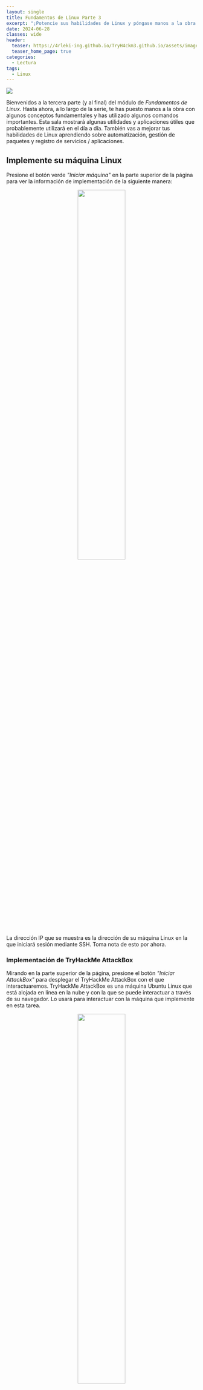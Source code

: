 ```yaml
---
layout: single
title: Fundamentos de Linux Parte 3
excerpt: "¡Potencie sus habilidades de Linux y póngase manos a la obra con algunas utilidades comunes que probablemente usará ddía a día!."
date: 2024-06-28
classes: wide
header:
  teaser: https://4rleki-ing.github.io/TryH4ckm3.github.io/assets/images/Linux-3/Linux.jpg
  teaser_home_page: true
categories:
  - Lectura
tags:
  - Linux
---
```


<img src="https://4rleki-ing.github.io/TryH4ckm3.github.io/assets/images/Linux-3/Portada.jpg">

Bienvenidos a la tercera parte (y al final) del módulo de *Fundamentos de Linux*. Hasta ahora, a lo largo de la serie, te has puesto manos a la obra con algunos conceptos fundamentales y has utilizado algunos comandos importantes. Esta sala mostrará algunas utilidades y aplicaciones útiles que probablemente utilizará en el día a día. También vas a mejorar tus habilidades de Linux aprendiendo sobre automatización, gestión de paquetes y registro de servicios / aplicaciones.

## Implemente su máquina Linux
Presione el botón verde *"Iniciar máquina"* en la parte superior de la página para ver la información de implementación de la siguiente manera:

<center>
  <img src="https://4rleki-ing.github.io/TryH4ckm3.github.io/assets/images/Linux-3/Implementacion.png" width="50%"> 
</center>

La dirección IP que se muestra es la dirección de su máquina Linux en la que iniciará sesión mediante SSH. Toma nota de esto por ahora.

### Implementación de TryHackMe AttackBox
Mirando en la parte superior de la página, presione el botón *"Iniciar AttackBox"* para desplegar el TryHackMe AttackBox con el que interactuaremos. TryHackMe AttackBox es una máquina Ubuntu Linux que está alojada en línea en la nube y con la que se puede interactuar a través de su navegador. Lo usará para interactuar con la máquina que implemente en esta tarea.

<center>
  <img src="https://4rleki-ing.github.io/TryH4ckm3.github.io/assets/images/Linux-3/AttackBox.png" width="50%"> 
</center>

Utilice las siguientes credenciales:
- *Dirección IP*: `MACHINE_IP`
- *Nombre de Usuario*: `tryhackme`
- *Contraseña*: `tryhackme`

## Editores de texto de terminal
A lo largo de la serie hasta ahora, solo hemos almacenado texto en archivos utilizando una combinación del comando `echo` y los operadores `>` y `>>`. Esta no es una forma eficaz de manejar datos cuando se trabaja con archivos con varias líneas y los ordenes.

### Presentación de editores de texto de terminal
Hay algunas opciones que puede usar, todas con una variedad de amabilidad y utilidad. Esta tarea te va a presentar `nano`, pero también te va a mostrar una alternativa llamada `VIM` (¡a la que TryHackMe tiene una sala dedicada!).

### Nano
¡Es fácil empezar con Nano! Para crear o editar un archivo usando nano, simplemente usamos `nano filename` reemplazando *"filename"* con el nombre del archivo que desea editar.

<center>
  <img src="https://4rleki-ing.github.io/TryH4ckm3.github.io/assets/images/Linux-3/nano-myfile.png" width="50%"> 
</center>

Una vez que pulsemos "enter" para ejecutar el comando `nano`, este se lanzará; donde apenas podemos empezar a introducir o modificar nuestro texto. Puede navegar por cada línea usando las teclas de flecha *arriba (up)* y *abajo (down)* o comenzar una nueva línea usando la tecla "Enter" en su teclado.

<center>
  <img src="https://4rleki-ing.github.io/TryH4ckm3.github.io/assets/images/Linux-3/nano-myfile-2.png" width="50%"> 
</center>

Nano tiene algunas características que son fáciles de recordar y cubre las cosas más generales que querría de un editor de texto, que incluyen:

- Búsqueda de texto
- Copiar y pegar
- Saltar a un número de línea
- Averiguar en qué número de línea se encuentra

Puede utilizar estas características de nano presionando la tecla `Ctrl` (que se representa como un `^` en Linux) y una letra correspondiente. Por ejemplo, para salir, querríamos presionar `Ctrl + X` para salir de nano.

### VIM
VIM es un editor de texto mucho más avanzado. Si bien no se espera que conozca todas las funciones avanzadas, es útil mencionarlo para potenciar sus habilidades de Linux.

<center>
  <img src="https://4rleki-ing.github.io/TryH4ckm3.github.io/assets/images/Linux-3/VIM.png" width="50%"> 
</center>

Algunos de los beneficios de VIM, aunque lleva mucho más tiempo familiarizarse, incluyen:

- `Personalizable`: Puedes modificar los atajos de teclado para que sean de tu elección.
- `Resaltado de sintaxis`: Esto es útil si se está escribiendo o manteniendo código, lo que lo convierte en una opción popular para los desarrolladores de software
- VIM funciona en todos los terminales en los que no se puede instalar nano.
- Hay muchos recursos, como [hojas de trucos](https://vim.rtorr.com/), tutoriales y los tipos disponibles para usar.

¡TryHackMe tiene una sala que muestra [VIM](https://tryhackme.com/r/room/toolboxvim), si desea obtener más información sobre este editor!

### Responda las preguntas a continuación
- Edite *"task3"* ubicado en el directorio de inicio de *"tryhackme"* usando Nano. ¿Qué es la bandera? `THM{TEXT_EDITORS}`

## Utilidades Generales / Útiles
### Descarga de archivos (wget)
Una caracteística bastante fundamental de la informática es la capacidad de transferir archivos. Por ejemplo, es posible que desee descargar un programa, un script o incluso una imagen. Afortunadamente para nosotros, hay varias formas en las que podemos recuperar estos archivos.

Vamos a cubrir el uso de `wget`. Este comando nos permite descargar archivos de la web a través de HTTP, como si estuvieras accediendo al archivo en el navegador. Simplemente tenemos que proporcionar la dirección del recurso que deseamos descargar. Por ejemplo, si quisiera descargar un archivo llamado *"myfile.txt"* en mi máquina, suponiendo que supiera la dirección web, se vería así: `wget https://assets.tryhackme.com/additional/linux-fundamentals/part3/myfile.txt`

### Transferencia de archivos desde su host - SCP (SSH)
La copia segura, o SCP, es solo eso: un medio para copiar archivos de forma segura. A diferencia del comando *cp* normal, este comando le permite transferir archivos entre dos computadoras utilizando el protocolo SSh para proporcionar autenticación y cifrado.

Trabajando en un modelo de ORIGEN y DESTINO, SCP te permite:

- Copie archivos y directorios de su sistema actual a un sistema remoto.
- Copie archivos y directorios de un sistema remoto a su sistema actual.

Siempre que conozcamos los nombres de usuario y las contraseñas de un usuario en su sistema actual y un usuario en el sistema remoto. Por ejemplo, copiemos un archivo de ejemplo de nuestra máquina a una máquina remota, que he expuesto cuidadosamente en la siguiente tabla:

| Variable                                                            | Valor           |
|---------------------------------------------------------------------|-----------------|
| La dirección IP del sistema remoto                                  | 192.168.1.30    |
| Usuario en el sistema remoto                                        | ubuntu          |
| Nombre del archivo en el sistema local                              | important.txt   |
| Nombre en el que deseamos almacenar el archivo en el sistema remoto | transferred.txt |

Con esta información, vamos a crear el comando `scp` (recordando que el formato de SCP es solo ORIGEN y DESTINO) `scp important.txt ubuntu@192.168.1.30:/home/ubuntu/transferred.txt`. Y ahora invirtamos esto y diseñemos la sintaxis para usar *scp* para copiar un archivo de una computadora remota en la que no hemos iniciado sesión.

| Variable                                                           | Valor         |
|--------------------------------------------------------------------|---------------|
| Dirección IP del sistema remoto                                    | 192.168.1.30  |
| Usuario en el sistema remoto                                       | ubuntu        |
| Nombre del archivo en el sistema remoto                            | documents.txt |
| Nombre con el que deseamos almacenar el archivo en nuestro sistema | notes.txt     |

El comando ahora tendrá el siguiente aspecto `scp ubuntu@192.168.1.30:/home/ubuntu/documents.txt notes.txt`

### Sirviendo archivos desde su host - WEB
Las máquinas Ubuntu vienen preempaquetadas con *python3*. Python proporciona un módulo ligero y fácil de usar llamado `HTTPServer`. Este módulo convierte su computadora en un servidor web rápido y fácil que puede usar para servir sus propios archivos, donde luego pueden ser descargados por otra computadora usando comandos como `curl` y `wget`.

*"HTTPServer"* de Python3 servirá los archivos en el directorio donde ejecuta el comando, pero esto se puede cambiar proporcionando opciones que se pueden encontrar en las páginas del manual. simplemente, todo lo que tenemos que hacer es correr `python3 -m http.server` en la terminal para iniciar el módulo. En la siguiente captura de pantalla, se aprecia como se está sirviendo desde un directorio llamado *"webserver"*, que tiene un solo nombre *"file"*.

<center>
  <img src="https://4rleki-ing.github.io/TryH4ckm3.github.io/assets/images/Linux-3/webserver.png" width="50%"> 
</center>

Ahora, usemos `wget` para descargar el archivo utilizando la dirección IP y el nombre del archivo. Recuerde, debido a que el servidor *python3* está ejecutando el puerto 8000, deberá especificar esto dentro de su comando *wget*. Por ejemplo: 

<center>
  <img src="https://4rleki-ing.github.io/TryH4ckm3.github.io/assets/images/Linux-3/wget-myfile.png" width="50%"> 
</center>

Tenga en cuenta que deberá abrir una nueva terminal para usar `wget` y deje el servidor web en el que ha iniciado el servidor web Python3. Esto se debe a que, una vez que inicies el servidor web Python3, se ejecutará en esa terminal hasta que lo canceles.
Echemos un vistazo a la siguiente captura de pantalla como ejemplo:

<center>
  <img src="https://4rleki-ing.github.io/TryH4ckm3.github.io/assets/images/Linux-3/wget-file.png" width="50%"> 
</center>

**Recuerde**, deberá ejecutar el comando *wget* en otra terminal (mientras mantiene activo el terminal que ejecuta el servidor Python3). A continuación se muestra un ejemplo de esto en TryHackMe AttackBox:

<center>
  <img src="https://4rleki-ing.github.io/TryH4ckm3.github.io/assets/images/Linux-3/webserver-exec.png" width="50%"> 
</center>

Un defecto de este modulo es que no tiene forma de indexar, por lo que debe de saber el nombre exacto y la ubicación del archivo que desea utilizar. Por eso prefiero utilizar [Updog](https://github.com/sc0tfree/updog), un servidor web mas avanzado pero liviano. Pero por ahora, sigamos utilizando el *"servidor HTTP"* de Python.

### Responda las preguntas a continuación
- Asegurese de estar conectado a la instancia implementada.
- Ahora, use el modulo *"HTTPServer"* de Python3 para iniciar el servidor web en el directorio de inicio del usuario *"tryhackme"* en la instancia implementada.
- Descargue el archivo `http://10.10.137.7:8000/.flag.txt` en TryHackMe AttackBox. recuerde, deberà hacer esto en una nueva terminal. ¿Cùal es el contenido del archivo? `THM{WGET_WEBSERVER}`
- Cree y descargue archivos para aplicar aùn màs su aprendizaje; vea como puede leer la documentacion en el modulo *"HTTPServer"* de Python3. Utilice `Ctrl + C` para detener el modulo HTTPServer de python3 una vez que haya terminado.

## Procesos 101
Los procesos son los programas que se ejecutan en la máquina. Son administrados por el kernel, donde cada proceso tiene un identificador único asociado tambièn conocido como (PID). El PID aumenta segùn el orden en que comienza el proceso. Es decir, el proceso 60 tendrà un PID de 60.

### Visualización de Procesos
Podemos utilizar el comando `ps` para proporcionar una lista de los procesos en ejecución, como la sesión de nuestro usuario y alguna información adicional como su código de estado, la sesión que lo está ejecutando, cuánto tiempo de uso de la CPU está usando y el nombre del programa o comando real que se está ejecutando.

<center>
  <img src="https://4rleki-ing.github.io/TryH4ckm3.github.io/assets/images/Linux-3/ps.png" width="50%"> 
</center>

Observe cómo en la captura de pantalla anterior, el segundo proceso *ps* tiene un PID de 204, y luego, en el comando debajo, este se incrementa a 205.

Para ver los procesos ejecutados por otros usuarios y aquellos que no se ejecutan desde una sesión (procesos del sistema), debemos proporcionar *aux* al comando *ps* así: `ps aux`.

<center>
  <img src="https://4rleki-ing.github.io/TryH4ckm3.github.io/assets/images/Linux-3/ps-aux.png" width="50%"> 
</center>

Tenga en cuenta que podemos ver un total de *5 procesos*; observe que ahora tenemos *"root"* y *cmnatic"*.

Otro comando muy útil es el comando `top`; *top* le brinda estadísticas en tiempo real de los procesos que se ejecutan en el sistema en lugar de una vista única. Estas estadísticas se actualizarán cada *10 segundos*, pero también se actualizarán cuando utilice las teclas de flecha para explorar las distintas filas.

<center>
  <img src="https://4rleki-ing.github.io/TryH4ckm3.github.io/assets/images/Linux-3/top.png" width="50%"> 
</center>

### Gestión de Procesos
Puede enviar señales que finalicen procesos; hay una variedad de tipos de señales que se correlacionan exactamente con qué tan *"limpiamente"* el núcleo maneja el proceso. Para eliminar un comando, podemos utilizar el comando *"kill"* con el nombre apropiado y el *PID asociado* que deseamos eliminar, es decir, para eliminar el PID 1337, usaríamos `kill 1337`.

A continuación se muestran algunas de las señales que podemos enviar a un proceso cuando se elimina:
- SIGTERM: Elimina el proceso, pero permite que realice algunas tareas de limpieza de antemano.
- SIGKILL: Elimina el proceso, no realiza ninguna limpieza después del hecho.
- SIGSTOP: Detiene/Suspende un proceso.

### ¿Cómo comienzan los procesos?
Comencemos hablando de espacios de nombres. El sistema operativo (SO) utiliza espacios de nombres para, en última instancia, dividir los recursos disponibles en la computadora en procesos (CPU, RAM y prioridad). Piense en ello como dividir su computadora en porciones, similar a un pastel. Los procesos dentro de ese segmento tendrán acceso a una cierta cantidad de potencia informática; sin embargo, será una pequeña porción de lo que realmente está disponible para cada proceso en general.

Los espacios de nombres son excelentes para la seguridad, ya que son una forma de aislar procesos de otros: solo aquellos que están en el mismo espacio de nombres podrán verse entre sí.

Anteriormente hablamos de cómo funciona el PID y aquí es donde entra en juego. El proceso con un ID de 0 es un proceso que se inicia cuando se inicia el sistema. Este proceso es el inicio del sistema en Ubuntu, como `systemd`, que se utiliza para proporcionar una forma de administrar los procesos de un usuario y se ubica entre el sistema operativo y el usuario.

Por ejemplo, una vez que un sistema arranca e inicia, *systemd* es uno d elos primeros procesos que s einicia. Cualquier programa o pieza de software que queramos iniciar comenzará como lo que s econoce como *un proceso hijo de systemd*. Esto significa que está controlado por systemd, pero se ejecutará como su propio proceso (aunque compartiendo los recursos de systemd) para que nos sea más fácil identificarlo y similares.

<center>
  <img src="https://4rleki-ing.github.io/TryH4ckm3.github.io/assets/images/Linux-3/systemd.png" width="50%"> 
</center>

### Cómo hacer que los procesos/servicios se inicien al arrancar
Algunas aplicaciones se pueden iniciar durante el arranque del sistema que poseemos. Por ejemplo, *servidores web* *servidores de bases de datos* o *servidores de transferencia de archivos*. Este software suele ser fundamental y los administradores suelen indicarle qee se inicie durante el arranque del sistema.

En este ejemplo, le indicaremos al servidor web Apache que inicie Apache manualmente y luego le indicaremos al sistema que inicie Apache2 durante el arranque.

Utilizaremos el comando `systemctl`, este comando nos permite interactuar con el proceso/demonio systemd. Continuando con nuestro ejemplo, *systemctl* es un comando fácil de usar que toma el siguiente formato: `systemctl (option) (service)`.

Por ejemplo, para indicarle a Apache que inicie, usaremos `systemctl start apache2`. Parece bastante simple, lo mismo ocurre si quisiéramos detener Apache, simplemente reemplazaríamos la (opción) con *stop* (en lugar de iniciar como proporcionamos).

Podemos hacer 4 opciones con *systemctl*:

- Start
- Stop
- Enable
- Disable

### Introducción a la ejecución en segundo plano y en primer plano en Linux
Los procesos pueden ejecutarse en dos estados: en primer y segundo plano. Por ejemplo, los comandos que ejecuta en su terminal, como **echo**, o cosas por el estilo, se ejecutarán en primer plano de su terminal, ya que es el único comando proporcionado que no se le ha indicado que se ejecute en segundo plano. *"echo"* es un gran ejemplo, ya que la salida regresará a usted en primer plano, pero no en segundo plano; tome la captura de pantalla a continuación, por ejemplo.

<center>
  <img src="https://4rleki-ing.github.io/TryH4ckm3.github.io/assets/images/Linux-3/echo.png" width="50%"> 
</center>

Aquí estamos ejecutando `echo "Hi THM"`, donde esperamos que nos devuelvan el resultado como al principio. Pero después de agregar el operador `&` al comando, en lugar de la salida real, solo se nos da el ID del proceso *echo*, ya que se está ejecutando en segundo plano.

Esto es excelente para comandos como *copiar archivos*, ya que significa